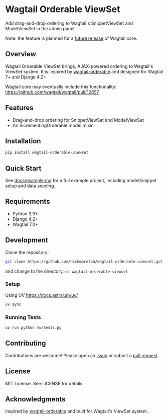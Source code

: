 
# Wagtail Orderable ViewSet

Add drag-and-drop ordering to Wagtail's SnippetViewSet and ModelViewSet in the admin panel.

Note: the feature is planned for a [future release](https://github.com/wagtail/wagtail/pull/12857) of Wagtail core.

## Overview

Wagtail Orderable ViewSet brings, AJAX-powered ordering to Wagtail's ViewSet system. It is inspired by [wagtail-orderable](https://github.com/elton2048/wagtail-orderable) and designed for Wagtail 7+ and Django 4.2+.

Wagtail core may eventually include this functionality: https://github.com/wagtail/wagtail/pull/12857

## Features

- Drag-and-drop ordering for SnippetViewSet and ModelViewSet
- An IncrementingOrderable model mixin

## Installation

```bash
pip install wagtail-orderable-viewset
```

## Quick Start

See [docs/example.md](docs/example.md) for a full example project, including model/snippet setup and data seeding.

## Requirements

- Python 3.9+
- Django 4.2+
- Wagtail 7.0+

## Development

Clone the repository:

```bash
git clone https://github.com/nickmoreton/wagtail-orderable-viewset.git
```

and change to the directory: `cd wagtail-orderable-viewset`

### Setup

Using UV <https://docs.astral.sh/uv/>

```bash
uv sync
```

### Running Tests

```bash
uv run python runtests.py
```

## Contributing

Contributions are welcome! Please open an [issue](https://github.com/nm-packages/wagtail-orderable-viewset/issues) or submit a [pull request](https://github.com/nm-packages/wagtail-orderable-viewset/pulls).

## License

MIT License. See LICENSE for details.

## Acknowledgments

Inspired by [wagtail-orderable](https://github.com/elton2048/wagtail-orderable) and built for Wagtail's ViewSet system.
